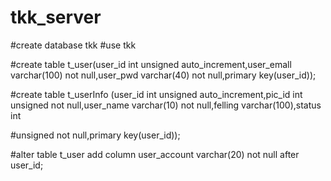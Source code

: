 # tkk_server

#create database tkk
#use tkk

#create table t_user(user_id int unsigned auto_increment,user_emall varchar(100) not null,user_pwd varchar(40) not null,primary key(user_id));

#create table t_userInfo (user_id int unsigned auto_increment,pic_id int unsigned not null,user_name varchar(10) not null,felling varchar(100),status int

#unsigned not null,primary key(user_id));

#alter table t_user add column user_account varchar(20) not null after user_id;

